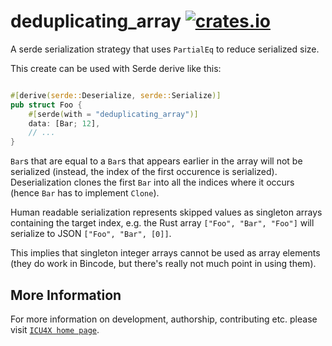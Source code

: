 # deduplicating_array [![crates.io](https://img.shields.io/crates/v/deduplicating_array)](https://crates.io/crates/deduplicating_array)

<!-- cargo-rdme start -->

A serde serialization strategy that uses `PartialEq` to reduce serialized size.

This create can be used with Serde derive like this:

```rust

#[derive(serde::Deserialize, serde::Serialize)]
pub struct Foo {
    #[serde(with = "deduplicating_array")]
    data: [Bar; 12],
    // ...
}
```

`Bar`s that are equal to a `Bar`s that appears earlier in the array will not be serialized
(instead, the index of the first occurence is serialized). Deserialization clones the first
`Bar` into all the indices where it occurs (hence `Bar` has to implement `Clone`).

Human readable serialization represents skipped values as singleton arrays containing the
target index, e.g. the Rust array `["Foo", "Bar", "Foo"]` will serialize to JSON `["Foo", "Bar", [0]]`.

This implies that singleton integer arrays cannot be used as array elements (they do work in Bincode,
but there's really not much point in using them).

<!-- cargo-rdme end -->

## More Information

For more information on development, authorship, contributing etc. please visit [`ICU4X home page`](https://github.com/unicode-org/icu4x).
